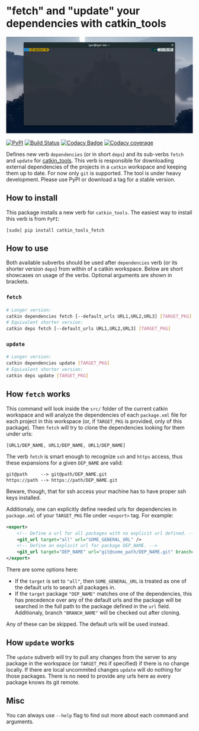 # "fetch" and "update" your dependencies with catkin_tools

![Cool GIF](fetch_show_off.gif)

[![PyPI][pypi-img]][pypi-link]
[![Build Status][travis-img]][travis-link]
[![Codacy Badge][codacy-img]][codacy-link]
[![Codacy coverage][codacy-coverage-img]][codacy-coverage-link]

Defines new verb `dependencies` (or in short `deps`)
and its sub-verbs `fetch` and `update` for
[catkin_tools](https://github.com/catkin/catkin_tools).
This verb is responsible for downloading external dependencies
of the projects in a `catkin` workspace and keeping them up to date.
For now only `git` is supported. The tool is under heavy development.
Please use PyPI or download a tag for a stable version.

## How to install ##
This package installs a new verb for `catkin_tools`.
The easiest way to install this verb is from `PyPI`:
```
[sudo] pip install catkin_tools_fetch
```

## How to use ##
Both available subverbs should be used after `dependencies` verb (or its
shorter version `deps`) from within of a catkin workspace. Below are short
showcases on usage of the verbs. Optional arguments are shown in brackets.
### `fetch` ###
```bash
# Longer version:
catkin dependencies fetch [--default_urls URL1,URL2,URL3] [TARGET_PKG]
# Equivalent shorter version:
catkin deps fetch [--default_urls URL1,URL2,URL3] [TARGET_PKG]
```

### `update` ###
```bash
# Longer version:
catkin dependencies update [TARGET_PKG]
# Equivalent shorter version:
catkin deps update [TARGET_PKG]
```

## How `fetch` works ##
This command will look inside the `src/` folder of the current catkin workspace
and will analyze the dependencies of each `package.xml` file for each project
in this workspace (or, if `TARGET_PKG` is provided, only of this package). Then
`fetch` will try to clone the dependencies looking for them under urls:
```
[URL1/DEP_NAME, URL1/DEP_NAME, URL1/DEP_NAME]
```

The verb `fetch` is smart enough to recognize `ssh` and `https` access, thus
these expansions for a given `DEP_NAME` are valid:
```
git@path     --> git@path/DEP_NAME.git
https://path --> https://path/DEP_NAME.git
```
Beware, though, that for ssh access your machine has to have proper ssh keys
installed.

Additionaly, one can explicitly define needed urls for dependencies in
`package.xml` of your `TARGET_PKG` file under `<export>` tag. For example:
```xml
<export>
    <!-- Define a url for all packages with no explicit url defined. -->
    <git_url target="all" url="SOME_GENERAL_URL" />
    <!-- Define an explicit url for package DEP_NAME. -->
    <git_url target="DEP_NAME" url="git@some_path/DEP_NAME.git" branch="BRANCH_NAME" />
</export>
```

There are some options here:
- If the `target` is set to `"all"`, then `SOME_GENERAL_URL` is treated as one
  of the default urls to search all packages in.
- If the `target` package `"DEP_NAME"` matches one of the dependencies,
  this has precedence over any of the default urls and the package will be
  searched in the full path to the package defined in the `url` field.
  Additionaly, branch `"BRANCH_NAME"` will be checked out after cloning.

Any of these can be skipped. The default urls will be used instead.

## How `update` works ##
The `update` subverb will try to pull any changes from the server to any
package in the workspace (or `TARGET_PKG` if specified) if there is no change
locally. If there are local uncommited changes `update` will do nothing for
those packages. There is no need to provide any urls here as every package
knows its git remote.

## Misc ##
You can always use `--help` flag to find out more about each command and arguments.

[codacy-img]: https://img.shields.io/codacy/grade/9c050cd8852046ae863c940b8409f9ea.svg?style=flat-square
[codacy-coverage-img]: https://img.shields.io/codacy/coverage/9c050cd8852046ae863c940b8409f9ea.svg?style=flat-square
[codacy-link]: https://www.codacy.com/app/zabugr/catkin_tools_fetch?utm_source=github.com&amp;utm_medium=referral&amp;utm_content=niosus/catkin_tools_fetch&amp;utm_campaign=Badge_Grade
[codacy-coverage-link]: https://www.codacy.com/app/zabugr/catkin_tools_fetch?utm_source=github.com&amp;utm_medium=referral&amp;utm_content=niosus/catkin_tools_fetch&amp;utm_campaign=Badge_Coverage
[travis-img]: https://img.shields.io/travis/Photogrammetry-Robotics-Bonn/catkin_tools_fetch/master.svg?style=flat-square
[travis-link]: https://travis-ci.org/Photogrammetry-Robotics-Bonn/catkin_tools_fetch

[pypi-img]: https://img.shields.io/pypi/v/catkin_tools_fetch.svg?style=flat-square
[pypi-link]: https://pypi.python.org/pypi/catkin_tools_fetch

